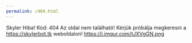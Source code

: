 ```yaml
---
permalink: /404.html
---
```

Skyler Hiba! Kód: 404
Az oldal nem található! 
Kérjük próbálja megkeresni a https://skylerbot.tk weboldalon!
https://i.imgur.com/tJXVgGN.png
